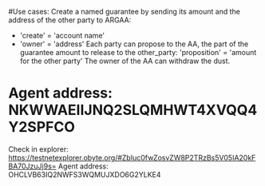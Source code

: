 #Use cases:
Create a named guarantee by sending its amount and the address of the other party to ARGAA:
* 'create' = 'account name'
* 'owner' = 'address'
Each party can propose to the AA, the part of the guarantee amount to release to the other_party:
'proposition' = 'amount for the other party'
The owner of the AA can withdraw the dust.

# Agent address: NKWWAEIIJNQ2SLQMHWT4XVQQ4Y2SPFCO
Check in explorer: https://testnetexplorer.obyte.org/#ZbIuc0fwZosvZW8P2TRzBs5V05IA20kFBA70JzuJj9s= Agent address: OHCLVB63IQ2NWFS3WQMUJXDO6G2YLKE4
